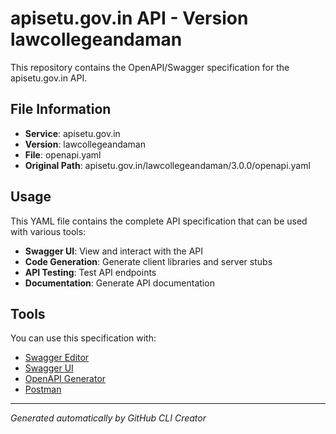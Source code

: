 # apisetu.gov.in API - Version lawcollegeandaman

This repository contains the OpenAPI/Swagger specification for the apisetu.gov.in API.

## File Information

- **Service**: apisetu.gov.in
- **Version**: lawcollegeandaman
- **File**: openapi.yaml
- **Original Path**: apisetu.gov.in/lawcollegeandaman/3.0.0/openapi.yaml

## Usage

This YAML file contains the complete API specification that can be used with various tools:

- **Swagger UI**: View and interact with the API
- **Code Generation**: Generate client libraries and server stubs
- **API Testing**: Test API endpoints
- **Documentation**: Generate API documentation

## Tools

You can use this specification with:

- [Swagger Editor](https://editor.swagger.io/)
- [Swagger UI](https://swagger.io/tools/swagger-ui/)
- [OpenAPI Generator](https://openapi-generator.tech/)
- [Postman](https://www.postman.com/)

---

*Generated automatically by GitHub CLI Creator*
